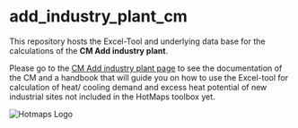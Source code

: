 # add_industry_plant_cm

This repository hosts the Excel-Tool and underlying data base for the calculations of the **CM Add industry plant**.

Please go to the [CM Add industry plant page](https://github.com/HotMaps/hotmaps_wiki/wiki/en-CM-Add-industry-plant) to see the documentation of the CM and a handbook that will guide you on how to use the Excel-tool for calculation of heat/ cooling demand and excess heat potential of new industrial sites not included in the HotMaps toolbox yet. 


![Hotmaps Logo](https://www.hotmaps-project.eu/wp-content/uploads/2017/02/logo.svg)

